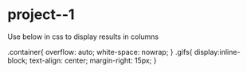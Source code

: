 # project--1

Use below in css to display results in columns

.container{
  overflow: auto;
  white-space: nowrap;
}
.gifs{
  display:inline-block;
  text-align: center;
  margin-right: 15px;
}

